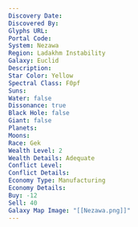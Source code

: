 ```yaml
---
Discovery Date:
Discovered By:
Glyphs URL:
Portal Code:
System: Nezawa
Region: Ladakhm Instability
Galaxy: Euclid
Description:
Star Color: Yellow
Spectral Class: F0pf
Suns:
Water: false
Dissonance: true
Black Hole: false
Giant: false
Planets:
Moons:
Race: Gek
Wealth Level: 2
Wealth Details: Adequate
Conflict Level:
Conflict Details:
Economy Type: Manufacturing
Economy Details:
Buy: -12
Sell: 40
Galaxy Map Image: "[[Nezawa.png]]"
---
```

